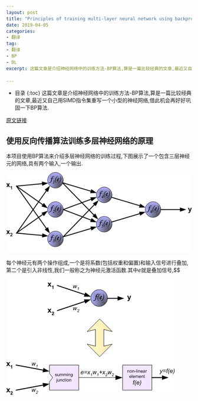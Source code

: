 ```yaml
---
layout: post
title: "Principles of training multi-layer neural network using backpropagation[翻译]"
date: 2019-04-05
categories:
- 翻译
tag:
- 翻译
- BP
- DL
excerpt: 这篇文章是介绍神经网络中的训练方法-BP算法,算是一篇比较经典的文章,最近又自己用SIMD指令集重写一个小型的神经网络,借此机会再好好巩固一下BP算法.

---
```

* 目录
{:toc}
这篇文章是介绍神经网络中的训练方法-BP算法,算是一篇比较经典的文章,最近又自己用SIMD指令集重写一个小型的神经网络,借此机会再好好巩固一下BP算法.

[原文链接](http://galaxy.agh.edu.pl/~vlsi/AI/backp_t_en/backprop.html)

## 使用反向传播算法训练多层神经网络的原理
本项目使用BP算法来介绍多层神经网络的训练过程,下图展示了一个包含三层神经元的网络,具有两个输入,一个输出.

<img src="/assets/images/posts/BP/img01.gif"/>

每个神经元有两个操作组成,一个是将系数(包括权重和偏置)和输入信号进行叠加,第二个是引入非线性,我们一般称之为神经元激活函数.其中$e$就是叠加信号,$$

<img src="/assets/images/posts/BP/img02.gif"/>













